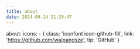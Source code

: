 ```yaml
---
title: about
date: 2024-09-14 21:29:47
---
```


about:
  icons:
    - { class: 'iconfont icon-github-fill', link: 'https://github.com/waipangsze', tip: 'GitHub' }
